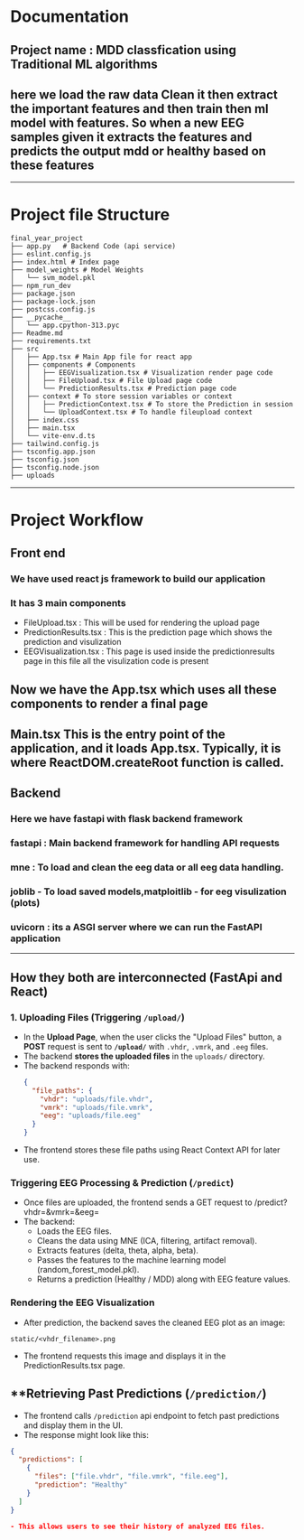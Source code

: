 # Documentation
## Project name : MDD classfication using Traditional ML algorithms
## here we load the raw data Clean it then extract the important features and then train then ml model with features. So when a new EEG samples given it extracts the features and predicts the output mdd or healthy based on these features
---
# Project file Structure
```
final_year_project
├── app.py   # Backend Code (api service)
├── eslint.config.js
├── index.html # Index page
├── model_weights # Model Weights
│   └── svm_model.pkl
├── npm_run_dev
├── package.json
├── package-lock.json
├── postcss.config.js
├── __pycache__
│   └── app.cpython-313.pyc
├── Readme.md
├── requirements.txt
├── src
│   ├── App.tsx # Main App file for react app
│   ├── components # Components
│   │   ├── EEGVisualization.tsx # Visualization render page code
│   │   ├── FileUpload.tsx # File Upload page code
│   │   └── PredictionResults.tsx # Prediction page code
│   ├── context # To store session variables or context
│   │   ├── PredictionContext.tsx # To store the Prediction in session 
│   │   └── UploadContext.tsx # To handle fileupload context 
│   ├── index.css
│   ├── main.tsx
│   └── vite-env.d.ts
├── tailwind.config.js
├── tsconfig.app.json
├── tsconfig.json
├── tsconfig.node.json
├── uploads
```
---
# Project Workflow
## **Front end**
### We have used react js framework to build our application
### It has 3 main components 
- FileUpload.tsx : This will be used for rendering the upload page
- PredictionResults.tsx : This is the prediction page which shows the prediction and visulization
- EEGVisualization.tsx : This page is used inside the predictionresults page in this file all the visulization code is present 
## Now we have the App.tsx which uses all these components to render a final page
## Main.tsx This is the entry point of the application, and it loads App.tsx. Typically, it is where ReactDOM.createRoot function is called.

## **Backend**
### Here we have fastapi with flask backend framework
### fastapi : Main backend framework for handling API requests
### mne : To load and clean the eeg data or all eeg data handling.
### joblib - To load saved models,matploitlib - for eeg visulization (plots)
### uvicorn : its a ASGI server where we can run the FastAPI application
---
## **How they both are interconnected (FastApi and React)**
### **1. Uploading Files (Triggering `/upload/`)**
- In the **Upload Page**, when the user clicks the "Upload Files" button, a **POST** request is sent to **`/upload/`** with `.vhdr`, `.vmrk`, and `.eeg` files.
- The backend **stores the uploaded files** in the `uploads/` directory.  
- The backend responds with:  
  ```json
  {
    "file_paths": {
      "vhdr": "uploads/file.vhdr",
      "vmrk": "uploads/file.vmrk",
      "eeg": "uploads/file.eeg"
    }
  }
- The frontend stores these file paths using React Context API for later use.


### **Triggering EEG Processing & Prediction (`/predict`)**
- Once files are uploaded, the frontend sends a GET request to /predict?vhdr=<path>&vmrk=<path>&eeg=<path>
- The backend:
    + Loads the EEG files.
    + Cleans the data using MNE (ICA, filtering, artifact removal).
    + Extracts features (delta, theta, alpha, beta).
    + Passes the features to the machine learning model (random_forest_model.pkl).
    + Returns a prediction (Healthy / MDD) along with EEG feature values.
### **Rendering the EEG Visualization**
- After prediction, the backend saves the cleaned EEG plot as an image:
```
static/<vhdr_filename>.png
```
- The frontend requests this image and displays it in the PredictionResults.tsx page.

## **Retrieving Past Predictions (`/prediction/`)
- The frontend calls `/prediction` api endpoint to fetch past predictions and display them in the UI.
- The response might look like this:
```json
{
  "predictions": [
    {
      "files": ["file.vhdr", "file.vmrk", "file.eeg"],
      "prediction": "Healthy"
    }
  ]
}

- This allows users to see their history of analyzed EEG files.
